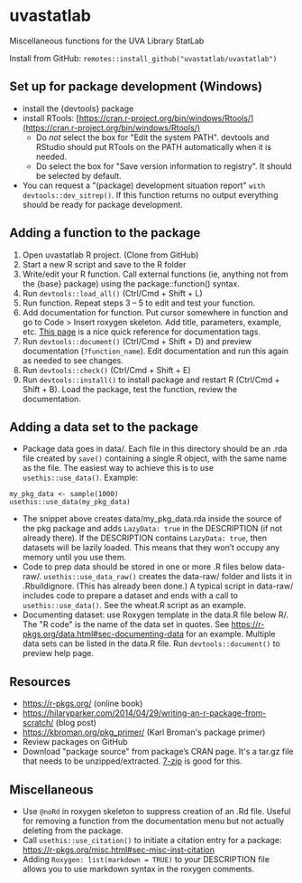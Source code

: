 # uvastatlab
Miscellaneous functions for the UVA Library StatLab

Install from GitHub:
`remotes::install_github("uvastatlab/uvastatlab")`

## Set up for package development (Windows)

- install the {devtools} package
- install RTools: [https://cran.r-project.org/bin/windows/Rtools/](https://cran.r-project.org/bin/windows/Rtools/)
    * 	Do _not_ select the box for "Edit the system PATH". devtools and RStudio should put RTools on the PATH automatically when it is needed.
    * 	Do select the box for "Save version information to registry". It should be selected by default.
- You can request a "(package) development situation report" `with devtools::dev_sitrep()`. If this function returns no output everything should be ready for package development.

## Adding a function to the package

1. Open uvastatlab R project. (Clone from GitHub)
2. Start a new R script and save to the R folder
3. Write/edit your R function. Call external functions (ie, anything not from the {base} package) using the package::function() syntax.
4. Run `devtools::load_all()` (Ctrl/Cmd + Shift + L)
5. Run function. Repeat steps 3 – 5 to edit and test your function.
6. Add documentation for function. Put cursor somewhere in function and go to Code > Insert roxygen skeleton. Add title, parameters, example, etc. [This page](https://stuff.mit.edu/afs/athena/software/r/current/RStudio/resources/roxygen_help.html) is a nice quick reference for documentation tags.
7. Run `devtools::document()` (Ctrl/Cmd + Shift + D) and preview documentation (`?function_name`). Edit documentation and run this again as needed to see changes. 
8. Run `devtools::check()` (Ctrl/Cmd + Shift + E)
9. Run `devtools::install()` to install package and restart R (Ctrl/Cmd + Shift + B). Load the package, test the function, review the documentation.

## Adding a data set to the package

- Package data goes in data/. Each file in this directory should be an .rda file created by `save()` containing a single R object, with the same name as the file. The easiest way to achieve this is to use `usethis::use_data()`. Example:
````
my_pkg_data <- sample(1000)
usethis::use_data(my_pkg_data)
````
- The snippet above creates data/my_pkg_data.rda inside the source of the pkg package and adds `LazyData: true` in the DESCRIPTION (if not already there). If the DESCRIPTION contains `LazyData: true`, then datasets will be lazily loaded. This means that they won’t occupy any memory until you use them. 
- Code to prep data should be stored in one or more .R files below data-raw/. `usethis::use_data_raw()` creates the data-raw/ folder and lists it in .Rbuildignore. (This has already been done.) A typical script in data-raw/ includes code to prepare a dataset and ends with a call to `usethis::use_data()`. See the wheat.R script as an example.
- Documenting dataset: use Roxygen template in the data.R file below R/. The "R code" is the name of the data set in quotes. See https://r-pkgs.org/data.html#sec-documenting-data for an example. Multiple data sets can be listed in the data.R file. Run `devtools::document()` to preview help page.


## Resources

- https://r-pkgs.org/ (online book)
- https://hilaryparker.com/2014/04/29/writing-an-r-package-from-scratch/ (blog post)
- https://kbroman.org/pkg_primer/ (Karl Broman's package primer)
- Review packages on GitHub
- Download "package source" from package’s CRAN page. It's a tar.gz file that needs to be unzipped/extracted. [7-zip](https://www.7-zip.org/) is good for this.

## Miscellaneous

- Use `@noRd` in roxygen skeleton to suppress creation of an .Rd file. Useful for removing a function from the documentation menu but not actually deleting from the package.
- Call `usethis::use_citation()` to initiate a citation entry for a package: https://r-pkgs.org/misc.html#sec-misc-inst-citation
- Adding `Roxygen: list(markdown = TRUE)` to your DESCRIPTION file allows you to use markdown syntax in the roxygen comments.



